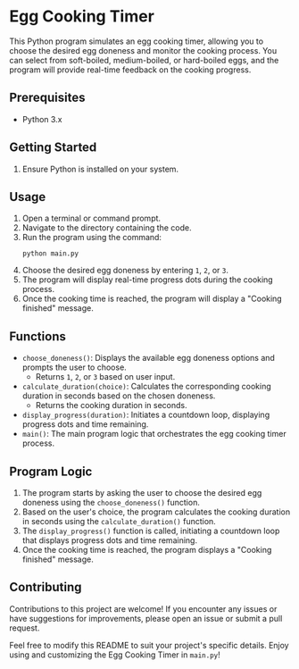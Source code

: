 # Egg Cooking Timer

This Python program simulates an egg cooking timer, allowing you to choose the desired egg doneness and monitor the cooking process. You can select from soft-boiled, medium-boiled, or hard-boiled eggs, and the program will provide real-time feedback on the cooking progress.

## Prerequisites
- Python 3.x

## Getting Started
1. Ensure Python is installed on your system.

## Usage
1. Open a terminal or command prompt.
2. Navigate to the directory containing the code.
3. Run the program using the command:
   ```shell
   python main.py
   ```
4. Choose the desired egg doneness by entering `1`, `2`, or `3`.
5. The program will display real-time progress dots during the cooking process.
6. Once the cooking time is reached, the program will display a "Cooking finished" message.

## Functions
- `choose_doneness()`: Displays the available egg doneness options and prompts the user to choose.
  - Returns `1`, `2`, or `3` based on user input.
- `calculate_duration(choice)`: Calculates the corresponding cooking duration in seconds based on the chosen doneness.
  - Returns the cooking duration in seconds.
- `display_progress(duration)`: Initiates a countdown loop, displaying progress dots and time remaining.
- `main()`: The main program logic that orchestrates the egg cooking timer process.

## Program Logic
1. The program starts by asking the user to choose the desired egg doneness using the `choose_doneness()` function.
2. Based on the user's choice, the program calculates the cooking duration in seconds using the `calculate_duration()` function.
3. The `display_progress()` function is called, initiating a countdown loop that displays progress dots and time remaining.
4. Once the cooking time is reached, the program displays a "Cooking finished" message.

## Contributing
Contributions to this project are welcome! If you encounter any issues or have suggestions for improvements, please open an issue or submit a pull request.

Feel free to modify this README to suit your project's specific details. Enjoy using and customizing the Egg Cooking Timer in `main.py`!
